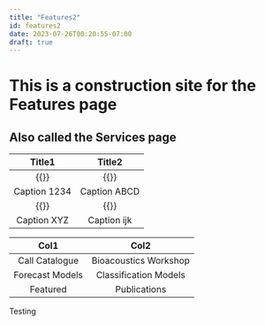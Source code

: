 ```yaml
---
title: "Features2"
id: features2
date: 2023-07-26T00:20:55-07:00
draft: true
---
```


# This is a construction site for the Features page

## Also called the Services page

| Title1 | Title2 |
|   :-:  |   :-:  |
| {{<icon class="fa fa-github">}}  | {{<icon class="fa fa-apple">}} |
| Caption 1234 | Caption ABCD |
| {{<icon class="fa fa-windows">}} | {{<icon class="fa fa-linux">}} |
| Caption XYZ  | Caption ijk  |

| Col1 | Col2 |
|   :-:  |   :-:  |
| Call Catalogue  | Bioacoustics Workshop |
| Forecast Models | Classification Models |
| Featured | Publications |

Testing
